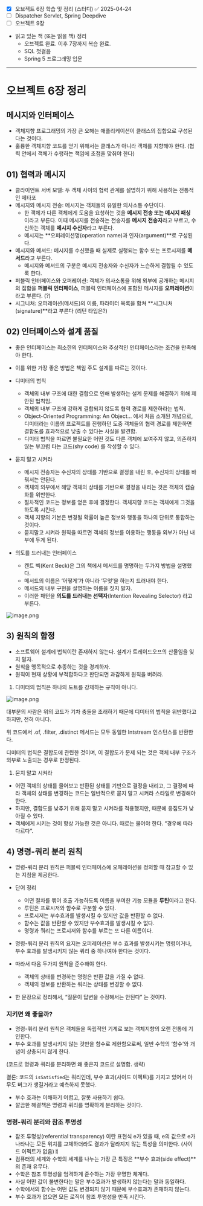 - [x] 오브젝트 6장 학습 및 정리 (스터디) ✅ 2025-04-24
- [ ] Dispatcher Servlet, Spring Deepdive
- [ ] 오브젝트 9장

- 읽고 있는 책 (또는 읽을 책) 정리
  - 오브젝트 완료. 이후 7장까지 복습 완료.
  - SQL 첫걸음
  - Spring 5 프로그래밍 입문




---


# 오브젝트 6장 정리
## 메시지와 인터페이스

- 객체지향 프로그래밍의 가장 큰 오해는 애플리케이션이 클래스의 집합으로 구성된다는 것이다.
- 훌륭한 객체지향 코드를 얻기 위해서는 클래스가 아니라 객체를 지향해야 한다. (협력 안에서 객체가 수행하는 책임에 초점을 맞춰야 한다)

## 01) 협력과 메시지

- 클라이언트 서버 모델: 두 객체 사이의 협력 관계를 설명하기 위해 사용하는 전통적인 메타포
- 메시지와 메시지 전송: 메시지는 객체들의 유일한 의사소통 수단이다.
    - 한 객체가 다른 객체에게 도움을 요청하는 것을 **메시지 전송 또는 메시지 패싱** 이라고 부른다. 이때 메시지를 전송하는 전송자를 **메시지 전송자**라고 부르고, 수신하는 객체를 **메시지 수신자**라고 부른다.
    - 메시지는 **오퍼레이션명(operation name)과 인자(argument)**로 구성된다.
- 메시지와 메서드: 메시지를 수신했을 때 실제로 실행되는 함수 또는 프로시저를 **메서드**라고 부른다.
    - 메시지와 메서드의 구분은 메시지 전송자와 수신자가 느슨하게 결합될 수 있도록 한다.
- 퍼블릭 인터페이스와 오퍼레이션: 객체가 의사소통을 위해 외부에 공개하는 메시지의 집합을 **퍼블릭 인터페이스**, 퍼블릭 인터페이스에 포함된 메시지를 **오퍼레이션**이라고 부른다. (?)
- 시그니처: 오퍼레이션(메서드)의 이름, 파라미터 목록을 합쳐 **시그니처(signature)**라고 부른다 (리턴 타입은?)

## 02) 인터페이스와 설계 품질

- 좋은 인터페이스는 최소한의 인터페이스와 추상적인 인터페이스라는 조건을 만족해야 한다.
    
- 이를 위한 가장 좋은 방법은 책임 주도 설계를 따르는 것이다.
    
- 디미터의 법칙
    
    - 객체의 내부 구조에 대한 결합으로 인해 발생하는 설계 문제를 해결하기 위해 제안된 법칙임.
    - 객체의 내부 구조에 강하게 결합되지 않도록 협력 경로를 제한하라는 법칙.
    - Object-Oriented Programming: An Object… 에서 처음 소개된 개념으로, 디미터라는 이름의 프로젝트를 진행하던 도중 객체들의 협력 경로를 제한하면 결합도를 효과적으로 낮출 수 있다는 사실을 발견함.
    - 디미터 법칙을 따르면 불필요한 어떤 것도 다른 객체에 보여주지 않고, 의존하지 않는 부끄럼 타는 코드(shy code) 를 작성할 수 있다.
- 묻지 말고 시켜라
    
    - 메시지 전송자는 수신자의 상태를 기반으로 결정을 내린 후, 수신자의 상태를 바꿔서는 안된다.
    - 객체의 외부에서 해당 객체의 상태를 기반으로 결정을 내리는 것은 객체의 캡슐화를 위반한다.
    - 절차적인 코드는 정보를 얻은 후에 결정한다. 객체지향 코드는 객체에게 그것을 하도록 시킨다.
    - 객체 지향의 기본은 변경될 확률이 높은 정보와 행동을 하나의 단위로 통합하는 것이다.
    - 묻지말고 시켜라 원칙을 따르면 객체의 정보를 이용하는 행동을 외부가 아닌 내부에 두게 된다.
- 의도를 드러내는 인터페이스
    
    - 켄트 벡(Kent Beck)은 그의 책에서 메서드를 명명하는 두가지 방법을 설명했다.
    - 메서드의 이름은 ‘어떻게’가 아니라 ‘무엇’을 하는지 드러내야 한다.
    - 메서드의 내부 구현을 설명하는 이름을 짓지 말자.
    - 이러한 패턴을 **의도를 드러내는 선택자**(Intention Revealing Selector) 라고 부른다.

![image.png](attachment:3342e06f-6379-4dce-863a-861df96e417d:image.png)

## 3) 원칙의 함정

- 소프트웨어 설계에 법칙이란 존재하지 않는다. 설계가 트레이드오프의 산물임을 잊지 말자.
- 원칙을 맹목적으로 추종하는 것을 경계하자.
- 원칙이 현재 상황에 부적합하다고 판단되면 과감하게 원칙을 버려라.

1. 디미터의 법칙은 하나의 도트를 강제하는 규칙이 아니다.

![image.png](attachment:d36451fe-3377-4e9c-9b0c-5e7701ee74d8:image.png)

대부분의 사람은 위의 코드가 기차 충돌을 초래하기 때문에 디미터의 법칙을 위반했다고 하지만, 전혀 아니다.

위 코드에서 .of, .filter, .distinct 메서드는 모두 동일한 Intstream 인스턴스를 반환한다.

디미터의 법칙은 결합도에 관련한 것이며, 이 결합도가 문제 되는 것은 객체 내부 구조가 외부로 노출되는 경우로 한정된다.

1. 묻지 말고 시켜라

- 어떤 객체의 상태를 물어보고 반환된 상태를 기반으로 결정을 내리고, 그 결정에 따라 객체의 상태를 변경하는 코드는 일반적으로 묻지 말고 시켜라 스타일로 변경해야 한다.
- 하지만, 결합도를 낮추기 위해 묻지 말고 시켜라를 적용했지만, 때문에 응집도가 낮아질 수 있다.
- 객체에게 시키는 것이 항상 가능한 것은 아니다. 때로는 물어야 한다. “경우에 따라 다르다”.

## 4) 명령-쿼리 분리 원칙

- 명령-쿼리 분리 원칙은 퍼블릭 인터페이스에 오페레이션을 정의할 때 참고할 수 있는 지침을 제공한다.
    
- 단어 정리
    
    - 어떤 절차를 묶어 호출 가능하도록 이름을 부여한 기능 모듈을 **루틴**이라고 한다.
    - 루틴은 프로시저와 함수로 구분할 수 있다.
    - 프로시저는 부수효과를 발생시킬 수 있지만 값을 반환할 수 없다.
    - 함수는 값을 반환할 수 있지만 부수효과를 발생시킬 수 없다.
    - 명령과 쿼리는 프로시저와 함수를 부르는 또 다른 이름이다.
- 명령-쿼리 분리 원칙의 요지는 오퍼레이션은 부수 효과를 발생시키는 명령이거나, 부수 효과를 발생시키지 않는 쿼리 중 하나여야 한다는 것이다.
    
- 따라서 다음 두가지 원칙을 준수해야 한다.
    
    - 객체의 상태를 변경하는 명령은 반환 값을 가질 수 없다.
    - 객체의 정보를 반환하는 쿼리는 상태를 변경할 수 없다.
- 한 문장으로 정리해서, “질문이 답변을 수정해서는 안된다” 는 것이다.
    

### 지키면 왜 좋을까?

- 명령-쿼리 분리 원칙은 객체들을 독립적인 기계로 보는 객체지향의 오랜 전통에 기인한다.
- 부수 효과를 발생시키지 않는 것만을 함수로 제한함으로써, 일반 수학의 ‘함수’와 개념이 상충되지 않게 한다.

(코드로 명령과 쿼리를 분리하면 왜 좋은지 코드로 설명함. 생략)

결론: 코드의 `isSatisfied`는 쿼리인데, 부수 효과(사이드 이펙트)를 가지고 있어서 아무도 버그가 생길거라고 예측하지 못했다.

- 부수 효과는 이해하기 어렵고, 잘못 사용하기 쉽다.
- 깔끔한 해결책은 명령과 쿼리를 명확하게 분리하는 것이다.

### 명령-쿼리 분리와 참조 투명성

- 참조 투명성(referential transparency) 이란 표현식 e가 있을 때, e의 값으로 e가 나타나는 모든 위치를 교체하더라도 결과가 달라지지 않는 특성을 의미한다. (사이드 이펙트가 없음)ㅒ
- 컴퓨터의 세계와 수학의 세계를 나누는 가장 큰 특징은 **부수 효과(side effect)**의 존재 유무다.
- 수학은 참조 투명성을 엄격하게 준수하는 가장 유명한 체계다.
- 사실 어떤 값이 불변한다는 말은 부수효과가 발생하지 않는다는 말과 동일하다.
- 수학에서의 함수는 어떤 값도 변경되지 않기 때문에 부수효과가 존재하지 않는다.
- 부수 효과가 없으면 모든 로직이 참조 투명성을 만족 시킨다.
